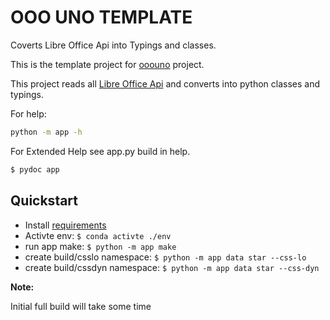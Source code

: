 # OOO UNO TEMPLATE

Coverts Libre Office Api into Typings and classes.

This is the template project for [ooouno](https://github.com/Amourspirit/python-ooouno) project.

This project reads all [Libre Office Api](https://api.libreoffice.org/docs/idl/ref/namespacecom_1_1sun_1_1star.html) and converts into python classes and typings.

For help:

```bash
python -m app -h
```

For Extended Help see app.py build in help.

```bash
$ pydoc app
```

## Quickstart

* Install [requirements](docs/setup_env.rst)
* Activte env: `$ conda activte ./env`
* run app make: `$ python -m app make`
* create build/csslo namespace: `$ python -m app data star --css-lo`
* create build/cssdyn namespace: `$ python -m app data star --css-dyn`

**Note:**

Initial full build will take some time
